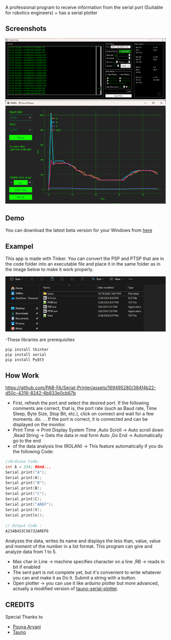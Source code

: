 A professional program to receive information from the serial port (Suitable for robotics engineers) + has a serial plotter
## Screenshots
<img src="https://github.com/PAB-FA/Serial-Printer/blob/main/Img/1.png" />
<img src="https://github.com/PAB-FA/Serial-Printer/blob/main/Img/3.png" />

## Demo
You can download the latest beta version for your Windows from [here](https://github.com/PAB-FA/Serial-Printer/releases/tag/V0.2)



## Exampel

This app is made with Tinker. You can convert the PSP and PTSP that are in the code folder into an executable file and place it in the same folder as in the image below to make it work properly.

<img src="https://github.com/PAB-FA/Serial-Printer/blob/main/Img/2.png" />

-These libraries are prerequisites
```terminal
pip install tkinter
pip install serial
pip install PyQt5 
```

## How Work



https://github.com/PAB-FA/Serial-Printer/assets/169495280/384f4b22-d50c-4318-8242-6b833e0cb67b



- First, refresh the port and select the desired port. If the following comments are correct, that is, the port rate (such as Baud rate, Time Sleep, Byte Size, Stop Bit, etc.), click on connect and wait for a few moments. do. . . If the port is correct, it is connected and can be displayed on the monitor.
- Print Time -> Print Display System Time ,Auto Scroll -> Auto scroll down ,Read String -> Gets the data in real form Auto ,Go End -> Automatically go to the end 
- of the data analysis line (ROLAN) -> This feature automatically if you do the following Code:
  
```ino
//Ardiuno Code:
int A = 234; #And...
Serial.print("A");
Serial.print(A);
Serial.print("B");
Serial.print(B);
Serial.print("C");
Serial.print(C);
Serial.print("AREF");
Serial.print(V);
Serial.println();

// Output Code :
A234B453C56732AREF6
```
Analyzes the data, writes its name and displays the less than, value, value and moment of the number in a list format. This program can give and analyze data from 1 to 5.
- Max char in Line -> machine specifies character on a line ,RB -> reads in bit if enabled
- The sent part is not complete yet, but it's convenient to write whatever you can and make it as Do it. Submit a string with a button.
-  Open plotter -> you can use it like arduino plotter but more advanced, actually a modified version of [tauno-serial-plotter](https://github.com/taunoe/tauno-serial-plotter).


## CREDITS
Special Thanks to 
- [Pouya Aryani](https://github.com/PAB-FA)
- [Tauno](https://github.com/taunoe)

